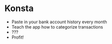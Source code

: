 Konsta
======

- Paste in your bank account history every month
- Teach the app how to categorize transactions
- ???
- Profit!

